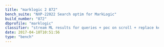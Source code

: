 ```yaml
---
title: "marklogic 2 872"
bench_suite: "NXP-22022 Search optim for MarkLogic"
build_number: "872"
dbprofile: "marklogic"
classifier: "stream ​ML ​results ​for ​queries + poc on scroll + replace key improvement"
date: 2017-04-18T10:51:56
type: "bench"
---
```

